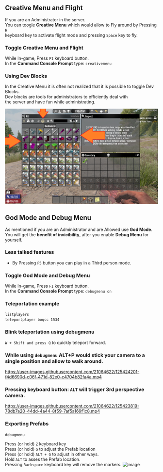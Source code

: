 ## Creative Menu and Flight

If you are an Administrator in the server.  
You can toogle **Creative Menu** which would allow to Fly around by Pressing `H`  
keyboard key to activate flight mode and pressing `Space` key to fly.  

### Toggle Creative Menu and Flight
While In-game, Press `F1` keyboard button.  
In the **Command Console Prompt** type: `creativemenu`

### Using Dev Blocks
In the Creative Menu it is often not realized that it is possible to toggle Dev Blocks.  
Dev blocks are tools for administrators to efficiently deal with  
the server and have fun while administrating.

![Toggling Dev Blocks](toggle-dev-blocks.png)

## God Mode and Debug Menu
As mentioned if you are an Administrator and are Allowed use **God Mode**.  
You will get the **benefit of invicibility**, after you enable **Debug Menu** for yourself.

### Less talked features
* By Pressing `F5` button you can play in a Third person mode.

### Toggle God Mode and Debug Menu
While In-game, Press `F1` keyboard button.  
In the **Command Console Prompt** type: `debugmenu on`

### Teleportation example
`listplayers`  
`teleportplayer boqsc 1534`  


### Blink teleportation using debugmenu
`W + Shift and press Q` to quickly teleport forward.


### While using `debugmenu` ALT+P would stick your camera to a single position and allow to walk around.


https://user-images.githubusercontent.com/21064622/125424201-f4d6690d-c06f-471d-82e0-c4704b82fa4a.mp4



### Pressing keyboard button: `ALT` will trigger 3rd perspective camera.

https://user-images.githubusercontent.com/21064622/125423819-78db7a20-44dd-4a44-8f59-7af5a169f1c8.mp4

### Exporting Prefabs

`debugmenu`

Press (or hold) `Z` keyboard key  
Press (or hold) `G` to adjust the Prefab location   
Press (or hold) `ALT + G` to adjust in other ways.  
Hold `ALT` to asses the Prefab location.  
Pressing `Backspace` keyboard key will remove the markers.
![image](https://user-images.githubusercontent.com/21064622/125899853-56611dec-38f2-4a9a-9758-2084d4e0f8af.png)






